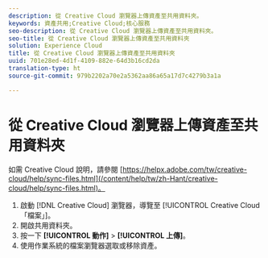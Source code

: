 ```yaml
---
description: 從 Creative Cloud 瀏覽器上傳資產至共用資料夾。
keywords: 資產共用;Creative Cloud;核心服務
seo-description: 從 Creative Cloud 瀏覽器上傳資產至共用資料夾。
seo-title: 從 Creative Cloud 瀏覽器上傳資產至共用資料夾
solution: Experience Cloud
title: 從 Creative Cloud 瀏覽器上傳資產至共用資料夾
uuid: 701e28ed-4d1f-4109-882e-64d3b16cd2da
translation-type: ht
source-git-commit: 979b2202a70e2a5362aa86a65a17d7c4279b3a1a

---
```



# 從 Creative Cloud 瀏覽器上傳資產至共用資料夾

如需 Creative Cloud 說明，請參閱 [https://helpx.adobe.com/tw/creative-cloud/help/sync-files.html](/content/help/tw/zh-Hant/creative-cloud/help/sync-files.html)。

1. 啟動 [!DNL Creative Cloud] 瀏覽器，導覽至 [!UICONTROL Creative Cloud「檔案」]。
1. 開啟共用資料夾。
1. 按一下 **[!UICONTROL 動作]** &gt; **[!UICONTROL 上傳]**。
1. 使用作業系統的檔案瀏覽器選取或移除資產。
